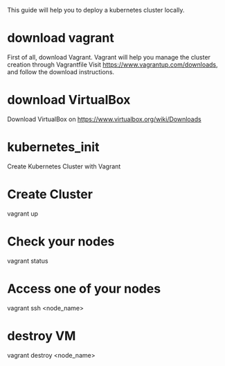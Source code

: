 This guide will help you to deploy a kubernetes cluster locally.

# download vagrant
First of all, download Vagrant. Vagrant will help you manage the cluster creation through Vagrantfile
Visit https://www.vagrantup.com/downloads, and follow the download instructions.

# download VirtualBox
Download VirtualBox on https://www.virtualbox.org/wiki/Downloads


# kubernetes_init
Create Kubernetes Cluster with Vagrant

# Create Cluster
vagrant up

# Check your nodes
vagrant status

# Access one of your nodes
vagrant ssh <node_name>

# destroy VM
vagrant destroy <node_name>
